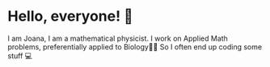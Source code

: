 # Hello, everyone! 🐞
I am Joana, I am a mathematical physicist. I work on Applied Math problems, preferentially applied to Biology🧠🍀 So I often end up coding some stuff 💻 

